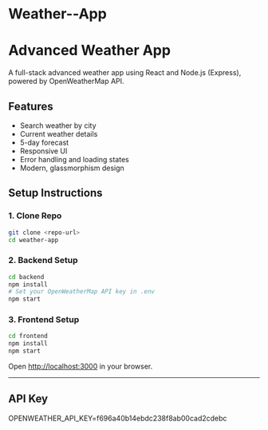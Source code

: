 # Weather--App

# Advanced Weather App

A full-stack advanced weather app using React and Node.js (Express), powered by OpenWeatherMap API.

## Features

- Search weather by city
- Current weather details
- 5-day forecast
- Responsive UI
- Error handling and loading states
- Modern, glassmorphism design

## Setup Instructions

### 1. Clone Repo
```bash
git clone <repo-url>
cd weather-app
```

### 2. Backend Setup
```bash
cd backend
npm install
# Set your OpenWeatherMap API key in .env
npm start
```

### 3. Frontend Setup
```bash
cd frontend
npm install
npm start
```

Open [http://localhost:3000](http://localhost:3000) in your browser.

---

## API Key  

OPENWEATHER_API_KEY=f696a40b14ebdc238f8ab00cad2cdebc
```
